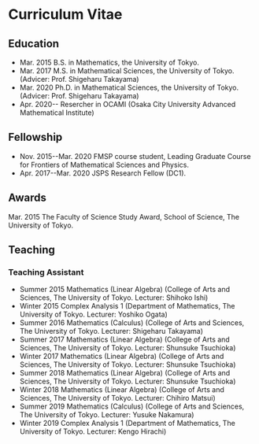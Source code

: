 
# **Curriculum Vitae**

## **Education**
- Mar. 2015    B.S. in Mathematics, the University of Tokyo.
- Mar. 2017    M.S. in Mathematical Sciences, the University of Tokyo. (Advicer: Prof. Shigeharu Takayama)
- Mar. 2020   Ph.D. in Mathematical Sciences, the University of Tokyo. (Advicer: Prof. Shigeharu Takayama)
- Apr. 2020-- Resercher in OCAMI (Osaka City University Advanced Mathematical Institute)


## **Fellowship**
- Nov. 2015--Mar. 2020  FMSP course student, Leading Graduate Course for Frontiers of Mathematical Sciences and Physics.
- Apr. 2017--Mar. 2020  JSPS Research Fellow (DC1).

## **Awards**
Mar. 2015 The Faculty of Science Study Award, School of Science, The University of Tokyo.

## **Teaching**
### **Teaching Assistant**
- Summer 2015 Mathematics (Linear Algebra) (College of Arts and Sciences, The University of Tokyo. Lecturer: Shihoko Ishi)
- Winter 2015 Complex Analysis 1 (Department of Mathematics, The University of Tokyo. Lecturer: Yoshiko Ogata)
- Summer 2016 Mathematics (Calculus) (College of Arts and Sciences, The University of Tokyo. Lecturer: Shigeharu Takayama)
- Summer 2017 Mathematics (Linear Algebra) (College of Arts and Sciences, The University of Tokyo. Lecturer: Shunsuke Tsuchioka)
- Winter 2017 Mathematics (Linear Algebra) (College of Arts and Sciences, The University of Tokyo. Lecturer: Shunsuke Tsuchioka)
- Summer 2018 Mathematics (Linear Algebra) (College of Arts and Sciences, The University of Tokyo. Lecturer: Shunsuke Tsuchioka)
- Winter 2018 Mathematics (Linear Algebra) (College of Arts and Sciences, The University of Tokyo. Lecturer: Chihiro Matsui)
- Summer 2019 Mathematics (Calculus) (College of Arts and Sciences, The University of Tokyo. Lecturer: Yusuke Nakamura)
- Winter 2019 Complex Analysis 1 (Department of Mathematics, The University of Tokyo. Lecturer: Kengo Hirachi)


